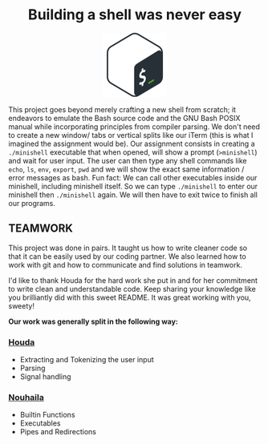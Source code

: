 <h1 align="center">Building a shell was never easy</h1>

<p align="center">
  <img src="128px-Bash_Logo_Colored.svg.png" alt="Bash">
</p>


This project goes beyond merely crafting a new shell from scratch; it endeavors to emulate the Bash source code and the GNU Bash POSIX manual while incorporating principles from compiler parsing.
We don't need to create a new window/ tabs or vertical splits like our iTerm (this is what I imagined the assignment would be).
Our assignment consists in creating a `./minishell` executable that when opened, will show a prompt (`>minishell`) and wait for user input.
The user can then type any shell commands like `echo`, `ls`, `env`, `export`, `pwd` and we will show the exact same information / error messages as bash.
Fun fact: We can call other executables inside our minishell, including minishell itself. So we can type `./minishell` to enter our minishell then `./minishell` again.
We will then have to exit twice to finish all our programs.

## TEAMWORK
This project was done in pairs. It taught us how to write cleaner code so that it can be easily used by our coding partner. We also learned how to work with git and how to communicate and find solutions in teamwork.

I'd like to thank Houda for the hard work she put in and for her commitment to write clean and understandable code. Keep sharing your knowledge like you brilliantly did with this sweet README. It was great working with you, sweety!

**Our work was generally split in the following way:**
### [Houda](https://github.com/hobenaba)
- Extracting and Tokenizing the user input
- Parsing
- Signal handling
### [Nouhaila](https://github.com/nouhaerr)
- Builtin Functions
- Executables
- Pipes and Redirections

